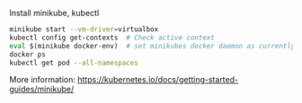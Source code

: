 Install minikube, kubectl
```bash
minikube start --vm-driver=virtualbox
kubectl config get-contexts  # Check active context
eval $(minikube docker-env)  # set minikubes docker daemon as currently running (ala docker-machine)
docker ps 
kubectl get pod --all-namespaces
```

More information:
https://kubernetes.io/docs/getting-started-guides/minikube/
